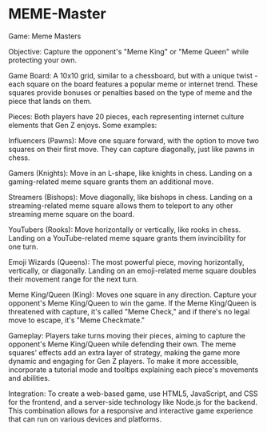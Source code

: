 # MEME-Master

Game: Meme Masters

Objective: Capture the opponent's "Meme King" or "Meme Queen" while protecting your own.

Game Board: A 10x10 grid, similar to a chessboard, but with a unique twist - each square on the board features a popular meme or internet trend. These squares provide bonuses or penalties based on the type of meme and the piece that lands on them.

Pieces: Both players have 20 pieces, each representing internet culture elements that Gen Z enjoys. Some examples:

Influencers (Pawns): Move one square forward, with the option to move two squares on their first move. They can capture diagonally, just like pawns in chess.

Gamers (Knights): Move in an L-shape, like knights in chess. Landing on a gaming-related meme square grants them an additional move.

Streamers (Bishops): Move diagonally, like bishops in chess. Landing on a streaming-related meme square allows them to teleport to any other streaming meme square on the board.

YouTubers (Rooks): Move horizontally or vertically, like rooks in chess. Landing on a YouTube-related meme square grants them invincibility for one turn.

Emoji Wizards (Queens): The most powerful piece, moving horizontally, vertically, or diagonally. Landing on an emoji-related meme square doubles their movement range for the next turn.

Meme King/Queen (King): Moves one square in any direction. Capture your opponent's Meme King/Queen to win the game. If the Meme King/Queen is threatened with capture, it's called "Meme Check," and if there's no legal move to escape, it's "Meme Checkmate."

Gameplay:
Players take turns moving their pieces, aiming to capture the opponent's Meme King/Queen while defending their own. The meme squares' effects add an extra layer of strategy, making the game more dynamic and engaging for Gen Z players. To make it more accessible, incorporate a tutorial mode and tooltips explaining each piece's movements and abilities.

Integration:
To create a web-based game, use HTML5, JavaScript, and CSS for the frontend, and a server-side technology like Node.js for the backend. This combination allows for a responsive and interactive game experience that can run on various devices and platforms.
